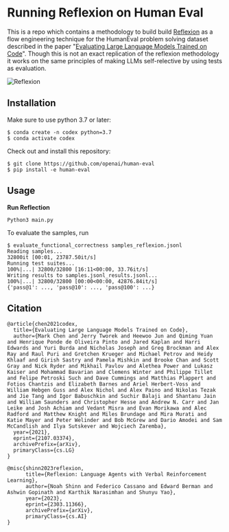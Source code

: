 # Running Reflexion on Human Eval

This is a repo which contains a methodology to build build [Reflexion](https://arxiv.org/pdf/2303.11366) as a flow engineering technique  for the HumanEval problem solving dataset
described in the paper "[Evaluating Large Language Models Trained on
Code](https://arxiv.org/abs/2107.03374)". Though this is not an exact replication of the reflexion methodology it works on the same principles of making LLMs self-relective by using tests as evaluation.

![Reflexion](https://github.com/noahshinn/reflexion/raw/main/figures/reflexion_rl.png)


## Installation

Make sure to use python 3.7 or later:
```
$ conda create -n codex python=3.7
$ conda activate codex
```

Check out and install this repository:
```
$ git clone https://github.com/openai/human-eval
$ pip install -e human-eval
```

## Usage



**Run Reflection**
```
Python3 main.py
```

To evaluate the samples, run
```
$ evaluate_functional_correctness samples_reflexion.jsonl
Reading samples...
32800it [00:01, 23787.50it/s]
Running test suites...
100%|...| 32800/32800 [16:11<00:00, 33.76it/s]
Writing results to samples.jsonl_results.jsonl...
100%|...| 32800/32800 [00:00<00:00, 42876.84it/s]
{'pass@1': ..., 'pass@10': ..., 'pass@100': ...}
```

## Citation

```
@article{chen2021codex,
  title={Evaluating Large Language Models Trained on Code},
  author={Mark Chen and Jerry Tworek and Heewoo Jun and Qiming Yuan and Henrique Ponde de Oliveira Pinto and Jared Kaplan and Harri Edwards and Yuri Burda and Nicholas Joseph and Greg Brockman and Alex Ray and Raul Puri and Gretchen Krueger and Michael Petrov and Heidy Khlaaf and Girish Sastry and Pamela Mishkin and Brooke Chan and Scott Gray and Nick Ryder and Mikhail Pavlov and Alethea Power and Lukasz Kaiser and Mohammad Bavarian and Clemens Winter and Philippe Tillet and Felipe Petroski Such and Dave Cummings and Matthias Plappert and Fotios Chantzis and Elizabeth Barnes and Ariel Herbert-Voss and William Hebgen Guss and Alex Nichol and Alex Paino and Nikolas Tezak and Jie Tang and Igor Babuschkin and Suchir Balaji and Shantanu Jain and William Saunders and Christopher Hesse and Andrew N. Carr and Jan Leike and Josh Achiam and Vedant Misra and Evan Morikawa and Alec Radford and Matthew Knight and Miles Brundage and Mira Murati and Katie Mayer and Peter Welinder and Bob McGrew and Dario Amodei and Sam McCandlish and Ilya Sutskever and Wojciech Zaremba},
  year={2021},
  eprint={2107.03374},
  archivePrefix={arXiv},
  primaryClass={cs.LG}
}
```

```
@misc{shinn2023reflexion,
      title={Reflexion: Language Agents with Verbal Reinforcement Learning}, 
      author={Noah Shinn and Federico Cassano and Edward Berman and Ashwin Gopinath and Karthik Narasimhan and Shunyu Yao},
      year={2023},
      eprint={2303.11366},
      archivePrefix={arXiv},
      primaryClass={cs.AI}
}
```
